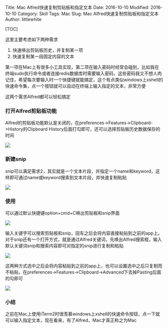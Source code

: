 Title: Mac Alfred快速复制剪贴板和指定文本
Date: 2016-10-10
Modified: 2016-10-10
Category: Skill
Tags: Mac
Slug: Mac Alfred快速复制剪贴板和指定文本
Author: littlewhite

[TOC]

这里主要考虑如下两种需求

1. 快速唤出剪贴板历史，并复制某一项
2. 快速复制某一段固定内容的文本

第一项在Mac上有很多小工具实现，第二项在输入密码时经常会碰到，比如我在终端sudo执行命令或者连接redis数据库时需要输入密码，这些密码我又不想人肉记住，希望每次要输入时一个快捷键就能搞定，这个有点类似windows上xshell的快速命令集，点一个按钮就可以自动在终端上输入指定的文本，非常方便

这两个需求Alfred都可以轻松搞定

### 打开Alfred剪贴板功能
Alfred的剪贴板功能默认是关闭的，在preferences->Features->Clipboard->History的Clipboard History后面打勾即可，还可以选择剪贴板历史数据保存的时间

![](http://littlewhite.us/pic/Alfred-enable-clipboard-history.jpg)

### 新建snip
snip可以满足需求2，其实就是一个文本片段，并指定一个name和keyword，这样即可通过name或keyword搜索到文本片段，并快速复制粘贴

![](http://littlewhite.us/pic/Alfred-create-snip.jpg)

### 使用
可以通过默认快捷键option+cmd+C唤出剪贴板和snip界面

![](http://littlewhite.us/pic/Alfred-call-clipboard.jpg)

输入关键字可以搜索剪贴板和snip，回车之后会将内容直接粘贴到之前的app上。对于snip还有一个打开方式，就是通过Alfred关键词，先唤出Alfred搜索框，输入默认关键词snip和搜索内容即可对指定的snip进行复制和粘贴

![](http://littlewhite.us/pic/Alfred-call-snip.jpg)

这两种方式选中之后会将内容粘贴到之前的app上，也可以设置选中之后只复制而不粘贴，在preferences->Features->Clipboard->Advanced下去掉Pasting后面的勾即可

![](http://littlewhite.us/pic/Alfred-disable-auto-paste.jpg)

### 小结
之前在Mac上使用iTerm2时很羡慕windows上xshell的快速命令按钮，点一下就可以输入指定文本，现在看来，有了Alfred，Mac才真正称之为Mac
